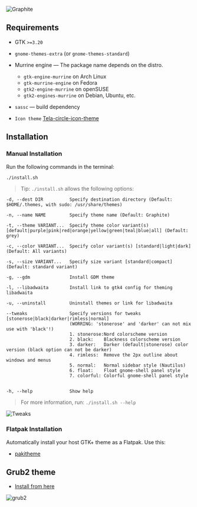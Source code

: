![Graphite](preview.png?raw=true)

## Requirements

- GTK `>=3.20`
- `gnome-themes-extra` (or `gnome-themes-standard`)
- Murrine engine — The package name depends on the distro.
  - `gtk-engine-murrine` on Arch Linux
  - `gtk-murrine-engine` on Fedora
  - `gtk2-engine-murrine` on openSUSE
  - `gtk2-engines-murrine` on Debian, Ubuntu, etc.
- `sassc` — build dependency

- `Icon theme` [Tela-circle-icon-theme](https://github.com/vinceliuice/Tela-circle-icon-theme)

## Installation

### Manual Installation

Run the following commands in the terminal:

```sh
./install.sh
```

> Tip: `./install.sh` allows the following options:

```
-d, --dest DIR          Specify destination directory (Default: $HOME/.themes, with sudo: /usr/share/themes)

-n, --name NAME         Specify theme name (Default: Graphite)

-t, --theme VARIANT...  Specify theme color variant(s) [default|purple|pink|red|orange|yellow|green|teal|blue|all] (Default: grey)

-c, --color VARIANT...  Specify color variant(s) [standard|light|dark] (Default: All variants)

-s, --size VARIANT...   Specify size variant [standard|compact] (Default: standard variant)

-g, --gdm               Install GDM theme

-l, --libadwaita        Install link to gtk4 config for theming libadwaita

-u, --uninstall         Uninstall themes or link for libadwaita

--tweaks                Specify versions for tweaks [stonerose|black|darker|rimless|normal]
                        (WORRING: 'stonerose' and 'darker' can not mix use with 'black'!)
                        1. stonerose:Nord colorscheme version
                        2. black:    Blackness colorscheme version
                        3. darker:   Darker (default|stonerose) color version (black option can not be darker)
                        4. rimless:  Remove the 2px outline about windows and menus
                        5. normal:   Normal sidebar style (Nautilus)
                        6. float:    Float gnome-shell panel style
                        7. colorful: Colorful gnome-shell panel style


-h, --help              Show help
```

> For more information, run: `./install.sh --help`

![Tweaks](tweaks.png?raw=true)

### Flatpak Installation

Automatically install your host GTK+ theme as a Flatpak. Use this:

- [pakitheme](https://github.com/refi64/pakitheme)

## Grub2 theme

- [Install from here](other/grub2)

![grub2](other/grub2/preview.svg?raw=true)
